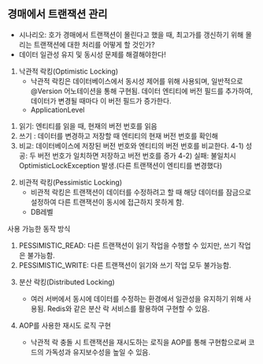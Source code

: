 ## 경매에서 트랜잭션 관리
- 시나리오: 호가 경매에서 트랜잭션이 몰린다고 했을 때, 최고가를 갱신하기 위해 몰리는 트랜잭션에 대한 처리를 어떻게 할 것인가?
- 데이터 일관성 유지 및 동시성 문제를 해결해야한다!


1. 낙관적 락킹(Optimistic Locking)
   - 낙관적 락킹은 데이터베이스에서 동시성 제어를 위해 사용되며, 일반적으로 @Version 어노테이션을 통해 구현됨. 데이터 엔티티에 버전 필드를 추가하여, 데이터가 변경될 때마다 이 버전 필드가 증가한다.
   - ApplicationLevel

1) 읽기: 엔티티를 읽을 때, 현재의 버전 번호를 읽음
2) 쓰기 : 데이터를 변경하고 저장할 때 엔티티의 현재 버전 번호를 확인해
3) 비교: 데이터베이스에 저장된 버전 번호와 엔티티의 버전 번호를 비교한다.
4-1) 성공: 두 버전 번호가 일치하면 저장하고 버전 번호를 증가
4-2) 실패: 불일치시 OptimisticLockException 발생.(다른 트랜잭션이 엔티티를 변경했다)


2. 비관적 락킹(Pessimistic Locking)
   - 비관적 락킹은 트랜잭션이 데이터를 수정하려고 할 때 해당 데이터를 잠금으로 설정하여 다른 트랜잭션이 동시에 접근하지 못하게 함.
   - DB레벨

사용 가능한 동작 방식
1) PESSIMISTIC_READ: 다른 트랜잭션이 읽기 작업을 수행할 수 있지만, 쓰기 작업은 불가능함.
2) PESSIMISTIC_WRITE: 다른 트랜잭션이 읽기와 쓰기 작업 모두 불가능함.

3. 분산 락킹(Distributed Locking)
   - 여러 서버에서 동시에 데이터를 수정하는 환경에서 일관성을 유지하기 위해 사용됨. Redis와 같은 분산 락 서비스를 활용하여 구현할 수 있음.

4. AOP를 사용한 재시도 로직 구현
   - 낙관적 락 충돌 시 트랜잭션을 재시도하는 로직을 AOP를 통해 구현함으로써 코드의 가독성과 유지보수성을 높일 수 있음.



